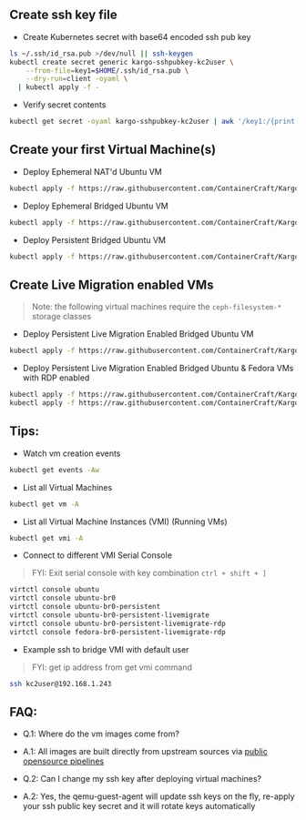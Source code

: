 
## Create ssh key file
  - Create Kubernetes secret with base64 encoded ssh pub key
```sh
ls ~/.ssh/id_rsa.pub >/dev/null || ssh-keygen
kubectl create secret generic kargo-sshpubkey-kc2user \
    --from-file=key1=$HOME/.ssh/id_rsa.pub \
    --dry-run=client -oyaml \
  | kubectl apply -f -
```
  - Verify secret contents
```sh
kubectl get secret -oyaml kargo-sshpubkey-kc2user | awk '/key1:/{print $2}' | base64 -d
```

## Create your first Virtual Machine(s)
  - Deploy Ephemeral NAT'd Ubuntu VM
```sh
kubectl apply -f https://raw.githubusercontent.com/ContainerCraft/Kargo/master/test/ubuntu-nat.yaml
```
  - Deploy Ephemeral Bridged Ubuntu VM
```sh
kubectl apply -f https://raw.githubusercontent.com/ContainerCraft/Kargo/master/test/ubuntu-br0.yaml
```
  - Deploy Persistent Bridged Ubuntu VM
```sh
kubectl apply -f https://raw.githubusercontent.com/ContainerCraft/Kargo/master/test/ubuntu-br0-persistent.yaml
```
## Create Live Migration enabled VMs
>    Note: the following virtual machines require the `ceph-filesystem-*` storage classes     
    
  - Deploy Persistent Live Migration Enabled Bridged Ubuntu VM
```sh
kubectl apply -f https://raw.githubusercontent.com/ContainerCraft/Kargo/master/test/ubuntu-br0-persistent-livemigrate.yaml
```
  - Deploy Persistent Live Migration Enabled Bridged Ubuntu & Fedora VMs with RDP enabled
```sh
kubectl apply -f https://raw.githubusercontent.com/ContainerCraft/Kargo/master/test/ubuntu-br0-persistent-livemigrate-rdp.yaml
kubectl apply -f https://raw.githubusercontent.com/ContainerCraft/Kargo/master/test/fedora-br0-persistent-livemigrate-rdp.yaml
```

## Tips:
  - Watch vm creation events
```sh
kubectl get events -Aw
```
  - List all Virtual Machines
```sh
kubectl get vm -A
```
  - List all Virtual Machine Instances (VMI) (Running VMs)
```sh
kubectl get vmi -A
```
  - Connect to different VMI Serial Console
>    FYI: Exit serial console with key combination `ctrl + shift + ]`
```sh
virtctl console ubuntu
virtctl console ubuntu-br0
virtctl console ubuntu-br0-persistent
virtctl console ubuntu-br0-persistent-livemigrate
virtctl console ubuntu-br0-persistent-livemigrate-rdp
virtctl console fedora-br0-persistent-livemigrate-rdp
```
  - Example ssh to bridge VMI with default user
>    FYI: get ip address from get vmi command
```sh
ssh kc2user@192.168.1.243
```

## FAQ:    
  - Q.1: Where do the vm images come from?
  - A.1: All images are built directly from upstream sources via [public opensource pipelines](https://github.com/ContainerCraft/kmi)    
        
    
  - Q.2: Can I change my ssh key after deploying virtual machines?
  - A.2: Yes, the qemu-guest-agent will update ssh keys on the fly, re-apply your ssh public key secret and it will rotate keys automatically
